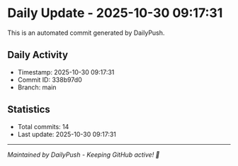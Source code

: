 # Daily Update - 2025-10-30 09:17:31

This is an automated commit generated by DailyPush.

## Daily Activity
- Timestamp: 2025-10-30 09:17:31
- Commit ID: 338b97d0
- Branch: main

## Statistics
- Total commits: 14
- Last update: 2025-10-30 09:17:31

---
*Maintained by DailyPush - Keeping GitHub active! 🚀*
